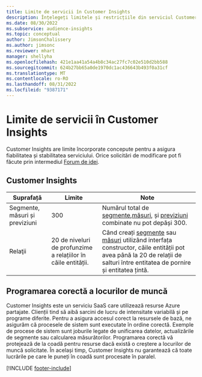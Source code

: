 ```yaml
---
title: Limite de servicii în Customer Insights
description: Înțelegeți limitele și restricțiile din serviciul Customer Insights SaaS.
ms.date: 08/30/2022
ms.subservice: audience-insights
ms.topic: conceptual
author: JimsonChalissery
ms.author: jimsonc
ms.reviewer: mhart
manager: shellyha
ms.openlocfilehash: 421e1aa41a54a4b8c34ac27fc7c02e510d2bb588
ms.sourcegitcommit: 624b27bb65a0de1970dc1ac436643b493f0a31cf
ms.translationtype: MT
ms.contentlocale: ro-RO
ms.lasthandoff: 08/31/2022
ms.locfileid: "9387171"
---
```

# <a name="service-limits-in-customer-insights"></a>Limite de servicii în Customer Insights

 Customer Insights are limite încorporate concepute pentru a asigura fiabilitatea și stabilitatea serviciului. Orice solicitări de modificare pot fi făcute prin intermediul [Forum de idei](https://go.microsoft.com/fwlink/?linkid=2074172).

## <a name="customer-insights"></a>Customer Insights

| Suprafață  | Limite  | Note |
|-------------|---------------------------------------------------------------------|---------------------------------------------------------------------|
| Segmente, măsuri și previziuni | 300  | Numărul total de [segmente](segments.md),[măsuri](measures.md), și [previziuni](predictions.md) combinate nu pot depăși 300.  |
| Relaţii | 20 de niveluri de profunzime a relațiilor în căile entității. | Când creați [segmente](segments.md) sau [măsuri](measures.md) utilizând interfața constructor, căile entității pot avea până la 20 de relații de salturi între entitatea de pornire și entitatea țintă.  |

## <a name="fair-scheduling-of-jobs"></a>Programarea corectă a locurilor de muncă

Customer Insights este un serviciu SaaS care utilizează resurse Azure partajate. Clienții tind să aibă sarcini de lucru de intensitate variabilă și pe programe diferite. Pentru a asigura accesul corect la resursele de bază, ne asigurăm că procesele de sistem sunt executate în ordine corectă. Exemple de procese de sistem sunt joburile legate de unificarea datelor, actualizările de segmente sau calcularea măsurătorilor. Programarea corectă vă protejează de la coadă pentru resurse dacă există o creștere a locurilor de muncă solicitate. În același timp, Customer Insights nu garantează că toate lucrările pe care le puneți în coadă sunt procesate în paralel.

[!INCLUDE [footer-include](includes/footer-banner.md)]
